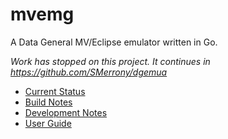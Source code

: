 # mvemg
A Data General MV/Eclipse emulator written in Go.

_Work has stopped on this project. It continues in https://github.com/SMerrony/dgemua_

 * [Current Status](STATUS.md)
 * [Build Notes](BUILD.md)
 * [Development Notes](DEVNOTES.md)
 * [User Guide](UserGuide.md)